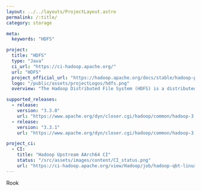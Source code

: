 ```yaml
---
layout: ../../layouts/ProjectLayout.astro
permalink: /:title/
category: storage

meta:
  keywords: "HDFS"

project:
  title: "HDFS"
  type: "Java"
  ci_url: "https://ci-hadoop.apache.org/"
  url: "HDFS"
  project_official_url: "https://hadoop.apache.org/docs/stable/hadoop-project-dist/hadoop-hdfs/HdfsDesign.html"
  logo: "/public/assets/projectLogos/hdfs.png"
  overview: "The Hadoop Distributed File System (HDFS) is a distributed file system designed to run on commodity hardware. It has many similarities with existing distributed file systems. However, the differences from other distributed file systems are significant. HDFS is highly fault-tolerant and is designed to be deployed on low-cost hardware. "

supported_releases:
  - release:
    version: "3.3.0"
    url: "https://www.apache.org/dyn/closer.cgi/hadoop/common/hadoop-3.3.0/hadoop-3.3.0-aarch64.tar.gz"
  - release:
    version: "3.3.1"
    url: "https://www.apache.org/dyn/closer.cgi/hadoop/common/hadoop-3.3.1/hadoop-3.3.1-aarch64.tar.gz"

project_ci:
  - CI:
    title: "Hadoop Upstream AArch64 CI"
    status: "/src/assets/images/content/CI_status.png"
    url: "https://ci-hadoop.apache.org/view/Hadoop/job/hadoop-qbt-linux-ARM-trunk/"
---
```


<p>Rook</p>
